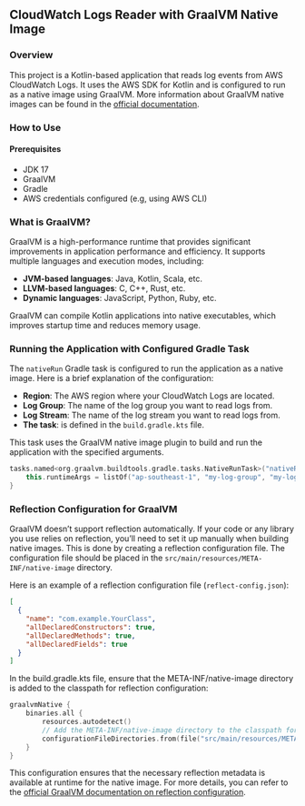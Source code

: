 ## CloudWatch Logs Reader with GraalVM Native Image

### Overview

This project is a Kotlin-based application that reads log events from AWS CloudWatch Logs. It uses the AWS SDK for
Kotlin and is configured to run as a native image using GraalVM. More information about GraalVM native images can be found in the  [official documentation](https://www.graalvm.org/latest/reference-manual/native-image/).

### How to Use

#### Prerequisites

<ul>
<li> JDK 17</li>
<li> GraalVM</li>
<li> Gradle</li>
<li> AWS credentials configured (e.g, using AWS CLI)</li>
</ul>

### What is GraalVM?

GraalVM is a high-performance runtime that provides significant improvements in application performance and efficiency.
It supports multiple languages and execution modes, including:

- **JVM-based languages**: Java, Kotlin, Scala, etc.
- **LLVM-based languages**: C, C++, Rust, etc.
- **Dynamic languages**: JavaScript, Python, Ruby, etc.

GraalVM can compile Kotlin applications into native executables, which improves startup time and reduces memory usage.

### Running the Application with Configured Gradle Task

The `nativeRun` Gradle task is configured to run the application as a native image. Here is a brief explanation of the
configuration:

- **Region**: The AWS region where your CloudWatch Logs are located.
- **Log Group**: The name of the log group you want to read logs from.
- **Log Stream**: The name of the log stream you want to read logs from.
- **The task**: is defined in the `build.gradle.kts` file.

This task uses the GraalVM native image plugin to build and run the application with the specified arguments.

```kotlin
tasks.named<org.graalvm.buildtools.gradle.tasks.NativeRunTask>("nativeRun") {
    this.runtimeArgs = listOf("ap-southeast-1", "my-log-group", "my-log-stream")
}
```

### Reflection Configuration for GraalVM

GraalVM doesn’t support reflection automatically. If your code or any library you use relies on reflection, you’ll need to set it up manually when building native images. This is done by creating a reflection configuration file. The configuration file should be placed in the `src/main/resources/META-INF/native-image` directory.

Here is an example of a reflection configuration file (`reflect-config.json`):

```json
[
  {
    "name": "com.example.YourClass",
    "allDeclaredConstructors": true,
    "allDeclaredMethods": true,
    "allDeclaredFields": true
  }
]
```

In the build.gradle.kts file, ensure that the META-INF/native-image directory is added to the classpath for reflection configuration:
```kotlin
graalvmNative {
    binaries.all {
        resources.autodetect()
        // Add the META-INF/native-image directory to the classpath for reflection configuration
        configurationFileDirectories.from(file("src/main/resources/META-INF/native-image"))
    }
}
```
This configuration ensures that the necessary reflection metadata is available at runtime for the native image.
For more details, you can refer to the [official GraalVM documentation on reflection configuration](https://www.graalvm.org/latest/reference-manual/native-image/dynamic-features/Reflection/).

